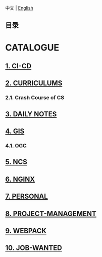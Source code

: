 中文 | [English](./README.md)
## 目录

# CATALOGUE

## [1. CI-CD](https://github.com/xavier-9527/notebook/tree/master/ci-cd)
## [2. CURRICULUMS](https://github.com/xavier-9527/notebook/tree/master/curriculums)
### 2.1. Crash Course of CS
## [3. DAILY NOTES](https://github.com/xavier-9527/notebook/tree/master/daily-notes)
## [4. GIS](https://github.com/xavier-9527/notebook/tree/master/gis/ogc)
### [4.1. OGC](https://github.com/xavier-9527/notebook/tree/master/gis/ogc)
## [5. NCS](https://github.com/xavier-9527/notebook/tree/master/ncs)
## [6. NGINX](https://github.com/xavier-9527/notebook/tree/master/nginx/configuration)
## [7. PERSONAL](https://github.com/xavier-9527/notebook/tree/master/personal)
## [8. PROJECT-MANAGEMENT](https://github.com/xavier-9527/notebook/tree/master/project-management)
## [9. WEBPACK](https://github.com/xavier-9527/notebook/tree/master/webpack)
## [10. JOB-WANTED](https://github.com/xavier-9527/notebook/tree/master/job-wanted)